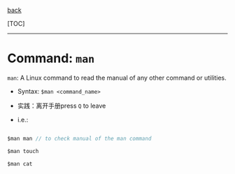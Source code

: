 [back](/ITC_5101_Operating_Systems/index.md)

[TOC]

***

# Command: `man`

`man`: A Linux command to read the manual of any other command or utilities.

- Syntax: `$man <command_name>`

- 实践：离开手册press `Q` to leave

- i.e.:

```java

$man man // to check manual of the man command

$man touch

$man cat

```



